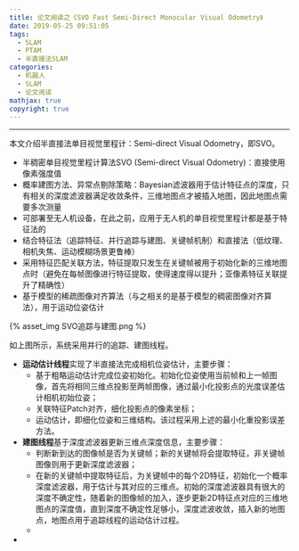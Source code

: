 ```yaml
---
title: 论文阅读之《SVO Fast Semi-Direct Monocular Visual Odometry》
date: 2019-05-25 09:51:05
tags: 
  - SLAM
  - PTAM
  - 半直接法SLAM
categories: 
  - 机器人
  - SLAM
  - 论文阅读
mathjax: true
copyright: true
---
```

---

本文介绍半直接法单目视觉里程计：Semi-direct Visual Odometry，即SVO。
<!--more--->

- 半稠密单目视觉里程计算法SVO (Semi-direct Visual Odometry)：直接使用像素强度值
- 概率建图方法、异常点剔除策略：Bayesian滤波器用于估计特征点的深度，只有相关的深度滤波器满足收敛条件，三维地图点才被插入地图，因此地图点需要多次测量
- 可部署至无人机设备，在此之前，应用于无人机的单目视觉里程计都是基于特征法的
- 结合特征法（追踪特征、并行追踪与建图、关键帧机制）和直接法（低纹理、相机失焦、运动模糊场景更鲁棒）
- 采用特征匹配关联方法，特征提取只发生在关键帧被用于初始化新的三维地图点时（避免在每帧图像进行特征提取，使得速度得以提升；亚像素特征关联提升了精确性）
- 基于模型的稀疏图像对齐算法（与之相关的是基于模型的稠密图像对齐算法），用于运动位姿估计

{% asset_img SVO追踪与建图.png %}

如上图所示，系统采用并行的追踪、建图线程。

- **运动估计线程**实现了半直接法完成相机位姿估计，主要步骤：
  - 基于粗略运动估计完成位姿初始化。初始化位姿使用当前帧和上一帧图像，首先将相同三维点投影至两帧图像，通过最小化投影点的光度误差估计相机初始位姿；
  - 关联特征Patch对齐，细化投影点的像素坐标；
  - 运动估计，即细化位姿和三维结构。该过程采用上述的最小化重投影误差方法。
- **建图线程**基于深度滤波器更新三维点深度信息，主要步骤：
  - 判断新到达的图像帧是否为关键帧；新的关键帧将会提取特征，非关键帧图像则用于更新深度滤波器；
  - 在新的关键帧中提取特征后，为关键帧中的每个2D特征，初始化一个概率深度滤波器，用于估计与其对应的三维点。初始的深度滤波器具有很大的深度不确定性，随着新的图像帧的加入，逐步更新2D特征点对应的三维地图点的深度值，直到深度不确定性足够小，深度滤波收敛，插入新的地图点，地图点用于追踪线程的运动估计过程。
  - 
- 

